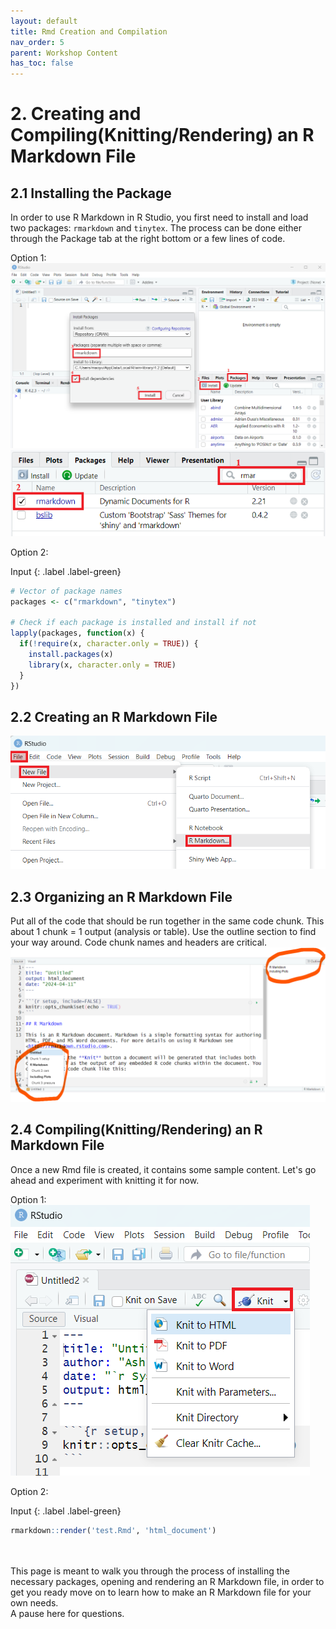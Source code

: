 ```yaml
---
layout: default
title: Rmd Creation and Compilation
nav_order: 5
parent: Workshop Content
has_toc: false
---
```


# 2. Creating and Compiling(Knitting/Rendering) an R Markdown File

## 2.1 Installing the Package
In order to use R Markdown in R Studio, you first need to install and load two packages: `rmarkdown` and `tinytex`. The process can be done either through the Package tab at the right bottom or a few lines of code.

Option 1:
![Package Installation](images/package.png)
![Package Loading](images/loading.png)

Option 2:

Input
{: .label .label-green}
```r
# Vector of package names
packages <- c("rmarkdown", "tinytex")

# Check if each package is installed and install if not
lapply(packages, function(x) {
  if(!require(x, character.only = TRUE)) {
    install.packages(x)
    library(x, character.only = TRUE)
  }
})
```

## 2.2 Creating an R Markdown File
![Rmd Creation](images/creation.png)


## 2.3 Organizing an R Markdown File
Put all of the code that should be run together in the same code chunk. This about 1 chunk = 1 output (analysis or table).
Use the outline section to find your way around. Code chunk names and headers are critical. 
![Rmd Creation](images/markdown_orient.png)

## 2.4 Compiling(Knitting/Rendering) an R Markdown File
Once a new Rmd file is created, it contains some sample content. Let's go ahead and experiment with knitting it for now.

Option 1:
![Rmd Knitting](images/knit.png)

Option 2:

Input
{: .label .label-green}
```r
rmarkdown::render('test.Rmd', 'html_document')
```

<br>

<br>
This page is meant to walk you through the process of installing the necessary packages, opening and rendering an R Markdown file, in order to get you ready move on to learn how to make an R Markdown file for your own needs.
<br>
A pause here for questions.
